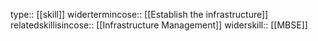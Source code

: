 type:: [[skill]]
widertermincose:: [[Establish the infrastructure]]
relatedskillisincose:: [[Infrastructure Management]]
widerskill:: [[MBSE]]
